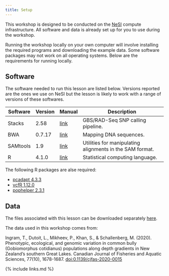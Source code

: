 ```yaml
---
title: Setup
---
```



This workshop is designed to be conducted on the [NeSI](https://www.nesi.org.nz) compute infrastructure. All software and data is already set up for you to use during the workshop.

Running the workshop locally on your own computer will involve installing the required programs and downloading the example data. Some software packages may not work on all operating systems. Below are the requirements for running locally.


## Software

The software needed to run this lesson are listed below. Versions reported are the ones we use on NeSI but the lesson is likely to work with a range of versions of these softwares.

| Software      | Version | Manual      | Description 	|
| ----------- | ----------- | ----------- | ----------- |
|Stacks | 2.58| [link](https://catchenlab.life.illinois.edu/stacks) | GBS/RAD-Seq SNP calling pipeline.|
|BWA	 |0.7.17|	[link](http://bio-bwa.sourceforge.net/bwa.shtml) |		Mapping DNA sequences.|
|SAMtools |	1.9	| [link](http://www.htslib.org/doc/samtools.html)		|Utilities for manipulating alignments in the SAM format.|
|R | 4.1.0 | [link](https://www.r-project.org/) | Statistical computing language.|



The following R packages are alse required:
- [pcadapt 4.3.3](https://bcm-uga.github.io/pcadapt/index.html)
- [vcfR 1.12.0](https://knausb.github.io/vcfR_documentation/)
- [pophelper 2.3.1](http://www.royfrancis.com/pophelper/)


## Data

The files associated with this lesson can be downloaded separately [here](https://drive.google.com/file/d/1x10Htq1Ddooh0AznHUtxlgPhZEDEFrys/view?usp=sharing).

The data used in this workshop comes from:

Ingram, T., Dutoit, L., Mikheev, P., Khan, S., & Schallenberg, M. (2020). Phenotypic, ecological, and genomic variation in common bully (Gobiomorphus cotidianus) populations along depth gradients in New Zealand’s southern Great Lakes. Canadian Journal of Fisheries and Aquatic Sciences, 77(10), 1678-1687. [doi:0.1139/cjfas-2020-0015]( https://doi.org/10.1139/cjfas-2020-0015)



{% include links.md %}
